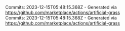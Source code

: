 Commits: 2023-12-15T05:48:15.368Z - Generated via https://github.com/marketplace/actions/artificial-grass
<br>
Commits: 2023-12-15T05:48:15.368Z - Generated via https://github.com/marketplace/actions/artificial-grass
<br>
